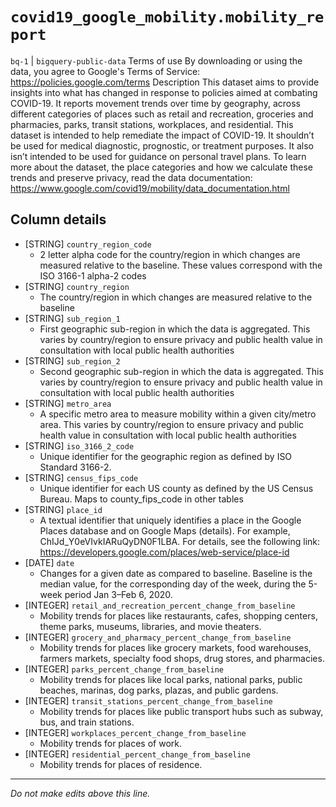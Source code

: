# `covid19_google_mobility.mobility_report`
`bq-1` | `bigquery-public-data`
Terms of use By downloading or using the data, you agree to Google's Terms of Service: https://policies.google.com/terms Description This dataset aims to provide insights into what has changed in response to policies aimed at combating COVID-19. It reports movement trends over time by geography, across different categories of places such as retail and recreation, groceries and pharmacies, parks, transit stations, workplaces, and residential. This dataset is intended to help remediate the impact of COVID-19. It shouldn’t be used for medical diagnostic, prognostic, or treatment purposes. It also isn’t intended to be used for guidance on personal travel plans. To learn more about the dataset, the place categories and how we calculate these trends and preserve privacy, read the data documentation: https://www.google.com/covid19/mobility/data_documentation.html

## Column details
* [STRING]    `country_region_code`
  - 2 letter alpha code for the country/region in which changes are measured relative to the baseline. These values correspond with the ISO 3166-1 alpha-2 codes
* [STRING]    `country_region`
  - The country/region in which changes are measured relative to the baseline
* [STRING]    `sub_region_1`
  - First geographic sub-region in which the data is aggregated. This varies by country/region to ensure privacy and public health value in consultation with local public health authorities
* [STRING]    `sub_region_2`
  - Second geographic sub-region in which the data is aggregated. This varies by country/region to ensure privacy and public health value in consultation with local public health authorities
* [STRING]    `metro_area`
  - A specific metro area to measure mobility within a given city/metro area. This varies by country/region to ensure privacy and public health value in consultation with local public health authorities
* [STRING]    `iso_3166_2_code`
  - Unique identifier for the geographic region as defined by ISO Standard 3166-2.
* [STRING]    `census_fips_code`
  - Unique identifier for each US county as defined by the US Census Bureau. Maps to county_fips_code in other tables
* [STRING]    `place_id`
  - A textual identifier that uniquely identifies a place in the Google Places database and on Google Maps (details). For example, ChIJd_Y0eVIvkIARuQyDN0F1LBA. For details, see the following link: https://developers.google.com/places/web-service/place-id
* [DATE]      `date`
  - Changes for a given date as compared to baseline. Baseline is the median value, for the corresponding day of the week, during the 5-week period Jan 3–Feb 6, 2020.
* [INTEGER]   `retail_and_recreation_percent_change_from_baseline`
  - Mobility trends for places like restaurants, cafes, shopping centers, theme parks, museums, libraries, and movie theaters.
* [INTEGER]   `grocery_and_pharmacy_percent_change_from_baseline`
  - Mobility trends for places like grocery markets, food warehouses, farmers markets, specialty food shops, drug stores, and pharmacies.
* [INTEGER]   `parks_percent_change_from_baseline`
  - Mobility trends for places like local parks, national parks, public beaches, marinas, dog parks, plazas, and public gardens.
* [INTEGER]   `transit_stations_percent_change_from_baseline`
  - Mobility trends for places like public transport hubs such as subway, bus, and train stations.
* [INTEGER]   `workplaces_percent_change_from_baseline`
  - Mobility trends for places of work.
* [INTEGER]   `residential_percent_change_from_baseline`
  - Mobility trends for places of residence.

-------------------------------------------------------------------------------
*Do not make edits above this line.*
